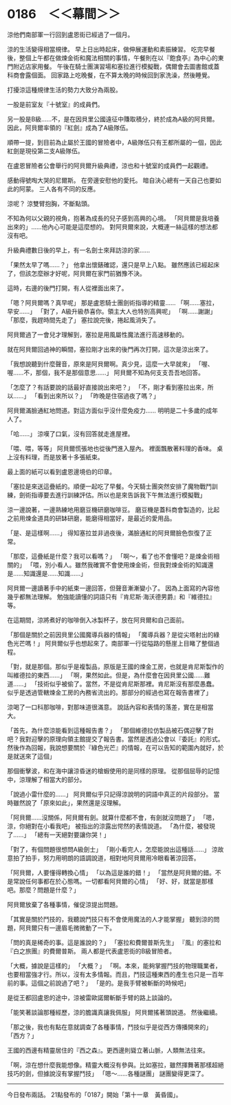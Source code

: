 # 0186　＜＜幕間＞＞

涼他們南部軍一行回到盧恩街已經過了一個月。

涼的生活變得相當規律。
早上日出時起床，做伸展運動和素振練習。
吃完早餐後，整個上午都在做煉金術和魔法相關的事情，午餐則在以『飽食亭』為中心的東門附近店家用餐。
午後在騎士團演習場和塞拉進行模擬戰，偶爾會去圖書館或蓋科商會露個面。
回家路上吃晚餐，在不算太晚的時候回到家洗澡，然後睡覺。

打擾涼這種規律生活的勢力大致分為兩股。

一股是前室友『十號室』的成員們。

另一股是B級……不，是在因貝里公國遠征中賺取積分，終於成為A級的阿貝爾。
因此，阿貝爾率領的『紅劍』成為了A級隊伍。

順帶一提，到目前為止屬於王國的冒險者中，A級隊伍只有王都所屬的一個，因此紅劍是現役第二支A級隊伍。

在盧恩冒險者公會舉行的阿貝爾升級典禮，涼也和十號室的成員們一起觀禮。

感動得號啕大哭的尼爾斯。
在旁邊安慰他的愛托。
暗自決心總有一天自己也要如此的阿蒙。
三人各有不同的反應。

涼呢？
涼雙臂抱胸，不斷點頭。

不知為何以父親的視角，抱著為成長的兒子感到高興的心境。
「阿貝爾是我培養出來的」……他內心可能是這麼想的。
對阿貝爾來說，大概連一絲這樣的想法都沒有吧。

升級典禮數日後的早上，有一名劍士來拜訪涼的家……

「果然太早了嗎……？」
他拿出懷錶確認，還只是早上八點。
雖然應該已經起床了，但該怎麼辦才好呢，阿貝爾在家門前猶豫不決。

這時，右邊的後門打開，有人從裡面出來了。

「嗯？阿貝爾嗎？真早呢」
那是盧恩騎士團劍術指導的精靈……
「啊……塞拉，早安……」
「對了，A級升級恭喜你。領主大人也特別高興呢」
「啊……謝謝」
「那麼，我趕時間先走了」
塞拉說完後，捲起風消失了。

阿貝爾過了一會兒才理解到，塞拉是用風屬性魔法進行高速移動的。

就在阿貝爾回過神的瞬間，塞拉剛才出來的後門再次打開，這次是涼出來了。

「我想說聽到什麼聲音，原來是阿貝爾啊。真少見，這麼一大早就來」
「喔、喔……不，那個，我不是那個意思……」
阿貝爾不知為何支支吾吾地回答。

「怎麼了？有話要說的話最好直接說出來吧？」
「不，剛才看到塞拉出來，所以……」
「看到出來所以？」
「昨晚是住宿過夜了嗎？」

阿貝爾滿臉通紅地問道。對這方面似乎沒什麼免疫力……
明明是二十多歲的成年人了。

「哈……」
涼嘆了口氣，沒有回答就走進屋裡。

「喂、喂，等等」
阿貝爾慌張地也從後門進入屋內。
裡面飄散著料理的香味。
桌上沒有料理，而是放著十多張紙束。

最上面的紙可以看到盧恩邊境伯的印章。

「塞拉是來送這疊紙的。順便一起吃了早餐。今天騎士團突然安排了魔物戰鬥訓練，劍術指導要去進行訓練評估。所以也是來告訴我下午無法進行模擬戰」

涼一邊說著，一邊熟練地用磨豆機研磨咖啡豆。
磨豆機是蓋科商會製造的，比起之前用煉金道具的研缽研磨，能磨得相當好，是最近的愛用品。

「是、是這樣啊……」
得知塞拉並非過夜後，滿臉通紅的阿貝爾臉色恢復了正常。

「那麼，這疊紙是什麼？我可以看嗎？」
「啊～，看了也不會懂吧？是煉金術相關的」
「喂，別小看人。雖然我確實不會使用煉金術，但我對煉金術的知識還是……知識還是……知識……」

阿貝爾一邊讀著手中的紙束一邊回答，但聲音漸漸變小了。
因為上面寫的內容他幾乎都無法理解。
勉強能讀懂的詞語只有『肯尼斯·海沃德男爵』和『維德拉』等。

在這期間，涼將煮好的咖啡倒入冰製杯子，放在阿貝爾和自己面前。

「那個是關於之前因貝里公國魔導兵器的情報」
「魔導兵器？是從尖塔射出的綠色光芒嗎！」
阿貝爾似乎也想起來了。南部軍一行從隘路的懸崖上目睹了整個過程。

「對，就是那個。那似乎是複製品，原版是王國的煉金工房，也就是肯尼斯製作的叫維德拉的東西……」
「啊，果然如此。但是，為什麼會在因貝里公國……難道……」
「技術似乎被偷了。當然，不是從肯尼斯那裡。肯尼斯沒有那麼愚蠢。似乎是透過管轄煉金工房的內務省流出的。那部分的經過也寫在報告書裡了」

涼喝了一口科那咖啡，對那味道很滿意。
說話內容和表情的落差，實在是相當大。

「首先，為什麼涼能看到這種報告書？」
「那個維德拉仿製品被石偶迎擊了對吧？我對迎擊的原理向領主館提交了報告書。當然是透過公會以『委託』的形式。然後作為回報，我說想要關於『綠色光芒』的情報，在可以告知的範圍內就好，於是就送來了這個」

那個衝擊波，和在海中讓涼昏迷的槍蝦使用的是同樣的原理。
從那個屈辱的記憶中，涼理解了相當大的部分。

「說過小雷什麼的……」
阿貝爾似乎只記得涼說明的詞語中真正的片段部分。
當時雖然說了「原來如此」，果然還是沒理解。

「阿貝爾……沒關係，阿貝爾有劍。就算什麼都不會，有劍就沒問題了」
「嗯，涼，你絕對在小看我吧」
被指出的涼露出愕然的表情說道。
「為什麼，被發現了……」
「總有一天絕對要讓你哭！」

「對了，有個問題很想問A級劍士」
「剛小看完人，怎麼能說出這種話……」
涼故意拍了拍手，努力用明朗的語調說道，相對地阿貝爾用冷眼看著涼回答。

「阿貝爾，人要懂得轉換心情」
「以為這是誰的錯！」
「當然是阿貝爾的錯。不是常說任何事都在於心態嗎。一切都看阿貝爾的心情」
「好、好，就當是那樣吧。那麼？問題是什麼？」

阿貝爾放棄了各種事情，催促涼提出問題。

「其實是關於鬥技的，我聽說鬥技只有不會使用魔法的人才能掌握」
聽到涼的問題，阿貝爾只有一邊眉毛微微動了一下。

「問的真是稀奇的事。這是誰說的？」
「塞拉和費爾普斯先生」
『風』的塞拉和『白之旅團』的費爾普斯。
兩人都是代表盧恩街的B級冒險者。

「大概，據說是這樣的」
「大概？」
「啊。本來，能夠掌握鬥技的物理職業者，也要相當強才行。所以，沒有太多情報。而且，鬥技這種東西的產生也只是一百年前的事。這個之前說過了吧？」
「是的。是我手臂被斬斷的時候吧」

是從王都回盧恩的途中，涼被雷歐諾爾斬斷手臂的路上談論的。

「能笑著談論那種經歷，涼的膽識真讓我佩服」
阿貝爾搖著頭說道。
然後繼續。

「那之後，我也有點在意就調查了各種事情，鬥技似乎是從西方傳播開來的」
「西方？」

王國的西邊有精靈居住的『西之森』。更西邊則聳立著山脈，人類無法往來。

「啊，涼在想什麼我能想像。精靈大概沒有參與。比如塞拉，雖然揮舞著那樣超絕技巧的劍，但據說沒有掌握鬥技」
「嗯～……各種謎團」
謎團變得更深了。

---

今日發布兩話。
21點發布的「0187」開始「第十一章　黃昏國」。